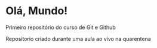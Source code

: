 # Olá, Mundo!
 Primeiro repositório do curso de Git e Github

 Repositorio criado durante uma aula ao vivo na quarentena